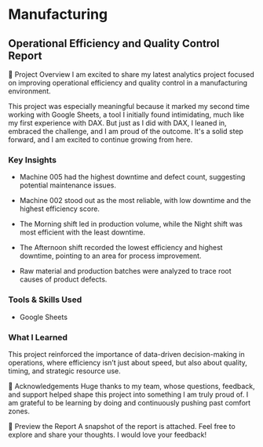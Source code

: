 # Manufacturing
## Operational Efficiency and Quality Control Report

📌 Project Overview
I am excited to share my latest analytics project focused on improving operational efficiency and quality control in a manufacturing environment.

This project was especially meaningful because it marked my second time working with Google Sheets, a tool I initially found intimidating, much like my first experience with DAX. But just as I did with DAX, I leaned in, embraced the challenge, and I am proud of the outcome. It's a solid step forward, and I am excited to continue growing from here.

### Key Insights
* Machine 005 had the highest downtime and defect count, suggesting potential maintenance issues.

* Machine 002 stood out as the most reliable, with low downtime and the highest efficiency score.

* The Morning shift led in production volume, while the Night shift was most efficient with the least downtime.

* The Afternoon shift recorded the lowest efficiency and highest downtime, pointing to an area for process improvement.

* Raw material and production batches were analyzed to trace root causes of product defects.

### Tools & Skills Used

* Google Sheets

### What I Learned
This project reinforced the importance of data-driven decision-making in operations, where efficiency isn’t just about speed, but also about quality, timing, and strategic resource use.

🙏 Acknowledgements
Huge thanks to my team, whose questions, feedback, and support helped shape this project into something I am truly proud of. I am grateful to be learning by doing and continuously pushing past comfort zones.

📎 Preview the Report
A snapshot of the report is attached.
Feel free to explore and share your thoughts. I would love your feedback!


